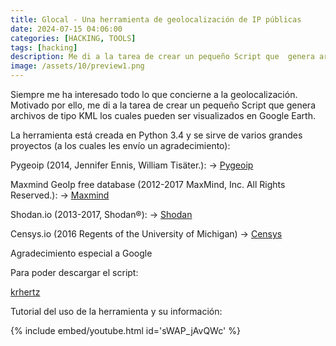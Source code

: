 ```yaml
---
title: Glocal - Una herramienta de geolocalización de IP públicas
date: 2024-07-15 04:06:00 
categories: [HACKING, TOOLS]
tags: [hacking]
description: Me di a la tarea de crear un pequeño Script que  genera archivos de tipo KML los cuales pueden ser visualizados en Google Earth.
image: /assets/10/preview1.png
---
```




Siempre me ha interesado todo lo que concierne a la geolocalización. Motivado por ello, me di a la tarea de crear un pequeño Script que  genera archivos de tipo KML los cuales pueden ser visualizados en Google Earth.

La herramienta está creada en Python 3.4 y se sirve de varios grandes proyectos (a los cuales les envío un agradecimiento):

Pygeoip (2014, Jennifer Ennis, William Tisäter.): -> [Pygeoip](https://pygeoip.readthedocs.io/en/v0.3.2/)

Maxmind GeoIp free database (2012-2017 MaxMind, Inc. All Rights Reserved.): ->  [Maxmind](https://dev.maxmind.com/geoip/geolite2-free-geolocation-data)


Shodan.io (2013-2017, Shodan®): -> [Shodan](https://www.shodan.io)


Censys.io (2016 Regents of the University of Michigan) -> [Censys](https://www.censys.io) 


Agradecimiento especial a Google

Para poder descargar el script:

[krhertz](https://github.com/krhertz/Glocal)


Tutorial del uso de la herramienta y su información:

{% include embed/youtube.html id='sWAP_jAvQWc' %}
